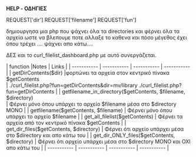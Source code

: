 <b> HELP - ΟΔΗΓΙΕΣ </b>

 REQUEST['dir']
 REQUEST['filename']
 REQUEST['fun']
             
δημιουργησα μια php που ψάχνει όλα τα directories και
φέρνει όλα τα αρχεία ωστε να βλεπουμε ποτε αλλαξε το καθενα και πόσο μέγεθος έχει
όπου τρέχει .... ψάχνει απο κάτω.... 

ΔΕΣ  και το  curl_filelist_dashboard.php      με αυτό συνεργάζεται.
    
|  function  |Notes | Links |
| ----------- | ----------- | ----------- | ----------- |
| getDirContents(\$dir)       |φορτώνει τα αρχεία στον κεντρικό πίνακα    \$getContents  
|  ./curl_filelist.php?fun=getDirContents&dir=mv/library 
     ./curl_filelist.php?fun=getDirContents  |
| getfilename_in_directory(\$getContents, \$filename, \$directory)  
| Φέρνει μόνο όπου υπάρχει το αρχείο \$filename μέσα στο  \$directory    ΜΟΝΟ |
| getfilename(\$getContents, \$filename)          |  Φέρνει μόνο όπου υπάρχει το αρχείο \$filename                          |
| get_all_filelist(\$getContents)                 | Φέρνει τα αρχεία από τον κεντρικό πίνακα    \$getContents               | 
| get_dir_files(\$getContents, \$directory)       |  Φέρνει ότι αρχείο υπάρχει μέσα στο \$directory και απο κάτω του         | 
| get_dir_ONLY_files(\$getContents, \$directory)  | Φέρνει ότι αρχείο υπάρχει μέσα στο \$directory ΜΟΝΟ και ΟΧΙ  απο κάτω του | 
| ----------- | ----------- | ----------- | ----------- |
